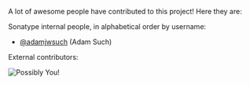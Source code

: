 <!--

   Copyright (c) 2018-present Sonatype, Inc.
 
   Licensed under the Apache License, Version 2.0 (the "License");
   you may not use this file except in compliance with the License.
   You may obtain a copy of the License at
 
       http://www.apache.org/licenses/LICENSE-2.0

   Unless required by applicable law or agreed to in writing, software
   distributed under the License is distributed on an "AS IS" BASIS,
   WITHOUT WARRANTIES OR CONDITIONS OF ANY KIND, either express or implied.
   See the License for the specific language governing permissions and
   limitations under the License.

-->
A lot of awesome people have contributed to this project! Here they are:

Sonatype internal people, in alphabetical order by username:

* [@adamjwsuch](https://github.com/adamjwsuch/) (Adam Such)

External contributors:

![Possibly You!](http://i.imgur.com/A3eScYul.jpg)
